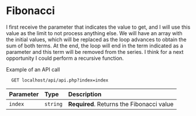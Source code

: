 # Fibonacci

I first receive the parameter that indicates the value to get, and I will use this value as the limit to not process anything else. We will have an array with the initial values, which will be replaced as the loop advances to obtain the sum of both terms. At the end, the loop will end in the term indicated as a parameter and this term will be removed from the series.
I think for a next opportunity I could perform a recursive function.

Example of an API call

```http
  GET localhost/api/api.php?index=index
```

| Parameter | Type     | Description                       |
| :-------- | :------- | :-------------------------------- |
| `index`   | `string` | **Required**. Returns the Fibonacci value  |
